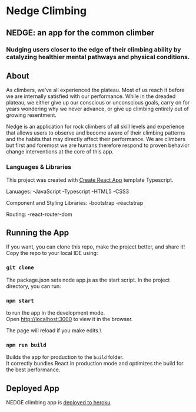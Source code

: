 # Nedge Climbing

## NEDGE: an app for the common climber

### Nudging users closer to the edge of their climbing ability by catalyzing healthier mental pathways and physical conditions.

## About 

As climbers, we’ve all experienced the plateau. Most of us reach it
before we are internally satisfied with our performance. While in
the dreaded plateau, we either give up our conscious or unconscious
goals, carry on for years wondering why we never advance, or give up
climbing entirely out of growing resentment.

Nedge is an application for rock climbers of all skill levels and experience that allows users to observe and become aware of their climbing patterns and the habits that may directly affect their performance. We are climbers but first and foremost we are humans therefore respond to proven
behavior change interventions at the core of this app.

### Languages & Libraries

This project was created with [Create React App](https://github.com/facebook/create-react-app) template Typescript. 

Lanuages: 
-JavaScript 
-Typescript
-HTML5 
-CSS3

Component and Styling Libraries: 
-bootstrap
-reactstrap

Routing:
-react-router-dom

## Running the App

If you want, you can clone this repo, make the project better, and share it! Copy the repo to your local IDE using:

### `git clone`

The package.json sets node app.js as the start script. In the project directory, you can run:

### `npm start`

to run the app in the development mode.\
Open [http://localhost:3000](http://localhost:3000) to view it in the browser.

The page will reload if you make edits.\

### `npm run build`

Builds the app for production to the `build` folder.\
It correctly bundles React in production mode and optimizes the build for the best performance.

## Deployed App

NEDGE climbing app is [deployed to heroku](https://nedge-crimbing.herokuapp.com/).
